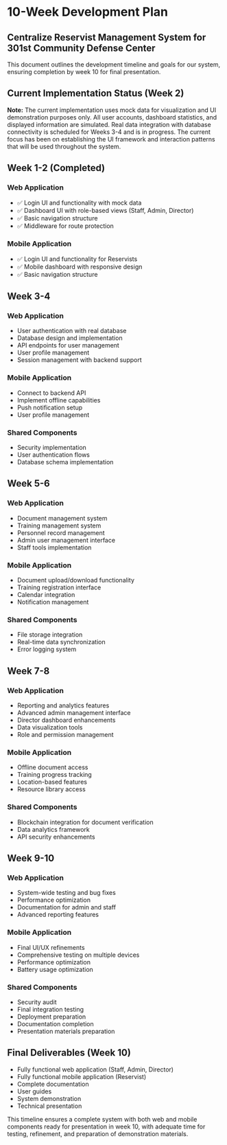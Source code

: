 # 10-Week Development Plan
## Centralize Reservist Management System for 301st Community Defense Center

This document outlines the development timeline and goals for our system, ensuring completion by week 10 for final presentation.

## Current Implementation Status (Week 2)
**Note:** The current implementation uses mock data for visualization and UI demonstration purposes only. All user accounts, dashboard statistics, and displayed information are simulated. Real data integration with database connectivity is scheduled for Weeks 3-4 and is in progress. The current focus has been on establishing the UI framework and interaction patterns that will be used throughout the system.

## Week 1-2 (Completed)
### Web Application
- ✅ Login UI and functionality with mock data
- ✅ Dashboard UI with role-based views (Staff, Admin, Director)
- ✅ Basic navigation structure
- ✅ Middleware for route protection

### Mobile Application
- ✅ Login UI and functionality for Reservists
- ✅ Mobile dashboard with responsive design
- ✅ Basic navigation structure

## Week 3-4
### Web Application
- User authentication with real database
- Database design and implementation
- API endpoints for user management
- User profile management
- Session management with backend support

### Mobile Application
- Connect to backend API
- Implement offline capabilities
- Push notification setup
- User profile management

### Shared Components
- Security implementation
- User authentication flows
- Database schema implementation

## Week 5-6
### Web Application
- Document management system
- Training management system
- Personnel record management
- Admin user management interface
- Staff tools implementation

### Mobile Application
- Document upload/download functionality
- Training registration interface
- Calendar integration
- Notification management

### Shared Components
- File storage integration
- Real-time data synchronization
- Error logging system

## Week 7-8
### Web Application
- Reporting and analytics features
- Advanced admin management interface
- Director dashboard enhancements
- Data visualization tools
- Role and permission management

### Mobile Application
- Offline document access
- Training progress tracking
- Location-based features
- Resource library access

### Shared Components
- Blockchain integration for document verification
- Data analytics framework
- API security enhancements

## Week 9-10
### Web Application
- System-wide testing and bug fixes
- Performance optimization
- Documentation for admin and staff
- Advanced reporting features

### Mobile Application
- Final UI/UX refinements
- Comprehensive testing on multiple devices
- Performance optimization
- Battery usage optimization

### Shared Components
- Security audit
- Final integration testing
- Deployment preparation
- Documentation completion
- Presentation materials preparation

## Final Deliverables (Week 10)
- Fully functional web application (Staff, Admin, Director)
- Fully functional mobile application (Reservist)
- Complete documentation
- User guides
- System demonstration
- Technical presentation

This timeline ensures a complete system with both web and mobile components ready for presentation in week 10, with adequate time for testing, refinement, and preparation of demonstration materials. 